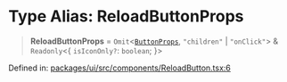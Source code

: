 # Type Alias: ReloadButtonProps

> **ReloadButtonProps** = `Omit`\<[`ButtonProps`](ButtonProps.md), `"children"` \| `"onClick"`\> & `Readonly`\<\{ `isIconOnly?`: `boolean`; \}\>

Defined in: [packages/ui/src/components/ReloadButton.tsx:6](https://github.com/laruss/react-text-game/blob/ebc985d74d2d38c34169b7426a7d28520cf19743/packages/ui/src/components/ReloadButton.tsx#L6)
